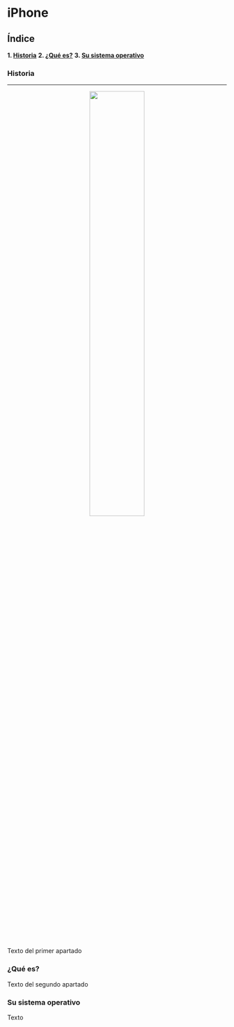 # iPhone
## **Índice**
**1. [Historia](#id1)**
**2. [¿Qué es?](#id2)**
**3. [Su sistema operativo](#id3)**
<div id='id1' />

### Historia
---

<p align="center">
<img src="https://github.com/aishadelgado/SMX2-M8UF1A1-HistoriaWeb-2007-iPhone-AishaDelgado/blob/main/SteveJobsiphone.jpg" width="50%">
</p>

Texto del primer apartado
<div id='id2' />

### ¿Qué es?

Texto del segundo apartado
<div id='id3' />

### Su sistema operativo

Texto